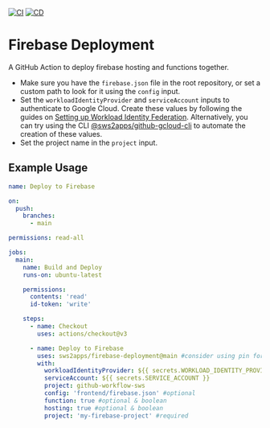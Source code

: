 [![CI](https://github.com/sws2apps/firebase-deployment/actions/workflows/ci.yml/badge.svg)](https://github.com/sws2apps/firebase-deployment/actions/workflows/ci.yml)
[![CD](https://github.com/sws2apps/firebase-deployment/actions/workflows/publish.yml/badge.svg)](https://github.com/sws2apps/firebase-deployment/actions/workflows/publish.yml)

# Firebase Deployment

A GitHub Action to deploy firebase hosting and functions together.

- Make sure you have the `firebase.json` file in the root repository, or set a custom path to look for it using the `config` input.
- Set the `workloadIdentityProvider` and `serviceAccount` inputs to authenticate to Google Cloud. Create these values by following the guides on [Setting up Workload Identity Federation](https://github.com/google-github-actions/auth#setting-up-workload-identity-federation). Alternatively, you can try using the CLI [@sws2apps/github-gcloud-cli](https://www.npmjs.com/package/@sws2apps/github-gcloud-cli) to automate the creation of these values.
- Set the project name in the `project` input.

## Example Usage

```yaml
name: Deploy to Firebase

on:
  push:
    branches:
      - main

permissions: read-all

jobs:
  main:
    name: Build and Deploy
    runs-on: ubuntu-latest

    permissions:
      contents: 'read'
      id-token: 'write'

    steps:
      - name: Checkout
        uses: actions/checkout@v3

      - name: Deploy to Firebase
        uses: sws2apps/firebase-deployment@main #consider using pin for dependabot auto update
        with:
          workloadIdentityProvider: ${{ secrets.WORKLOAD_IDENTITY_PROVIDER }}
          serviceAccount: ${{ secrets.SERVICE_ACCOUNT }}
          project: github-workflow-sws
          config: 'frontend/firebase.json' #optional
          function: true #optional & boolean
          hosting: true #optional & boolean
          project: 'my-firebase-project' #required
```

